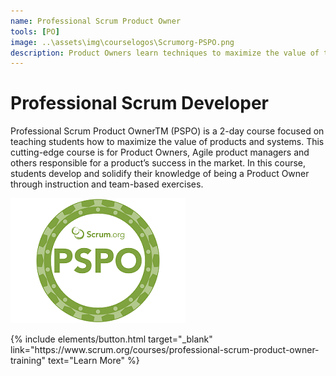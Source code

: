 ```yaml
---
name: Professional Scrum Product Owner
tools: [PO]
image: ..\assets\img\courselogos\Scrumorg-PSPO.png
description: Product Owners learn techniques to maximize the value of their products.
---
```


# Professional Scrum Developer

Professional Scrum Product OwnerTM (PSPO) is a 2-day course focused on teaching students how to maximize the value of products and systems. This cutting-edge course is for Product Owners, Agile product managers and others responsible for a product’s success in the market. In this course, students develop and solidify their knowledge of being a Product Owner through instruction and team-based exercises. 

![preview](..\assets\img\courselogos\Scrumorg-PSPO.png)

<p class="text-center">
{% include elements/button.html target="_blank" link="https://www.scrum.org/courses/professional-scrum-product-owner-training" text="Learn More" %}
</p>